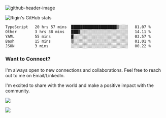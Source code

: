
![github-header-image](https://github.com/riginoommen/riginoommen/assets/3840244/889cae65-df55-4cda-86cc-bf21bf1f2e96)

![Rigin's GitHub stats](https://github-readme-stats.vercel.app/api?username=riginoommen\&show_icons=true\&show=reviews,discussions_started,discussions_answered,prs_merged,prs_merged_percentage)


<!--START_SECTION:waka-->

```txt
TypeScript   20 hrs 57 mins  ████████████████████▒░░░░   81.07 %
Other        3 hrs 38 mins   ███▓░░░░░░░░░░░░░░░░░░░░░   14.11 %
YAML         55 mins         █░░░░░░░░░░░░░░░░░░░░░░░░   03.57 %
Bash         15 mins         ▒░░░░░░░░░░░░░░░░░░░░░░░░   01.01 %
JSON         3 mins          ░░░░░░░░░░░░░░░░░░░░░░░░░   00.22 %
```

<!--END_SECTION:waka-->

### Want to Connect?

I'm always open to new connections and collaborations. Feel free to reach out to me on Email/LinkedIn.

I'm excited to share with the world and make a positive impact with the community.

![](https://komarev.com/ghpvc/?username=riginoommen)

![](https://hit.yhype.me/github/profile?user_id=3840244)

